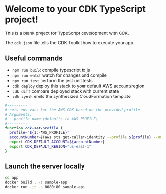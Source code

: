 # Welcome to your CDK TypeScript project!

This is a blank project for TypeScript development with CDK.

The `cdk.json` file tells the CDK Toolkit how to execute your app.

## Useful commands

- `npm run build`   compile typescript to js
- `npm run watch`   watch for changes and compile
- `npm run test`    perform the jest unit tests
- `cdk deploy`      deploy this stack to your default AWS account/region
- `cdk diff`        compare deployed stack with current state
- `cdk synth`       emits the synthesized CloudFormation template

``` sh
#---------
# sets env vars for the AWS CDK based on the provided profile
# Arguments:
#   profile name (defaults to AWS_PROFILE)
#---------
function cdk-set-profile {
  profile="${1:-AWS_PROFILE}" 
  accountNumber=$(aws sts get-caller-identity --profile ${profile} --output text --query="Account")
  export CDK_DEFAULT_ACCOUNT=${accountNumber}
  export CDK_DEFAULT_REGION="us-east-1"
}
```

## Launch the server locally

```sh
cd app
docker build . -t sample-app
docker run -it -p 8080:80 sample-app
```
